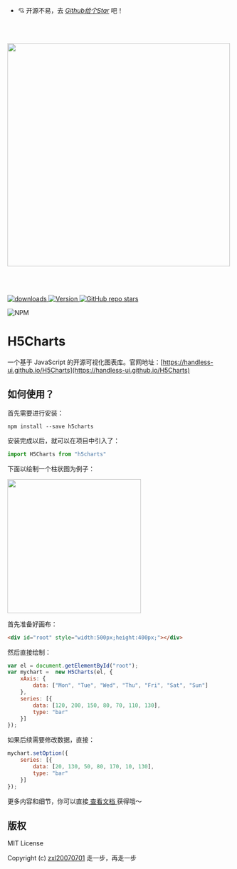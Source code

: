-   💘 开源不易，去 <i>[Github给个Star](https://github.com/handless-ui/H5Charts) </i>吧！

<img src='https://handless-ui.github.io/H5Charts/images/logo.png' width='500px' style='margin:50px 0;'/>

<p>
    <a href="https://zxl20070701.github.io/toolbox/#/npm-download?packages=h5charts&interval=7">
        <img src="https://img.shields.io/npm/dm/h5charts.svg" alt="downloads">
    </a>
    <a href="https://www.npmjs.com/package/h5charts">
        <img src="https://img.shields.io/npm/v/h5charts.svg" alt="Version">
    </a>
    <a href="https://github.com/handless-ui/H5Charts" target='_blank'>
        <img alt="GitHub repo stars" src="https://img.shields.io/github/stars/handless-ui/H5Charts?style=social">
    </a>
</p>

<img src="https://nodei.co/npm/h5charts.png?downloads=true&amp;downloadRank=true&amp;stars=true" alt="NPM">

# H5Charts

一个基于 JavaScript 的开源可视化图表库。官网地址：[https://handless-ui.github.io/H5Charts](https://handless-ui.github.io/H5Charts)

## 如何使用？

首先需要进行安装：

```
npm install --save h5charts
```

安装完成以后，就可以在项目中引入了：

```js
import H5Charts from "h5charts"
```

下面以绘制一个柱状图为例子：

<img width="300px" src="https://handless-ui.github.io/H5Charts/images/examples/bar-simple.webp" />

首先准备好画布：

```html
<div id="root" style="width:500px;height:400px;"></div>
```

然后直接绘制：

```js
var el = document.getElementById("root");
var mychart =  new H5Charts(el, {
    xAxis: {
        data: ["Mon", "Tue", "Wed", "Thu", "Fri", "Sat", "Sun"]
    },
    series: [{
        data: [120, 200, 150, 80, 70, 110, 130],
        type: "bar"
    }]
});
```

如果后续需要修改数据，直接：

```js
mychart.setOption({
    series: [{
        data: [20, 130, 50, 80, 170, 10, 130],
        type: "bar"
    }]
});
```

更多内容和细节，你可以直接[ 查看文档 ](https://handless-ui.github.io/H5Charts) 获得哦～

## 版权

MIT License

Copyright (c) [zxl20070701](https://zxl20070701.github.io/notebook/home.html) 走一步，再走一步